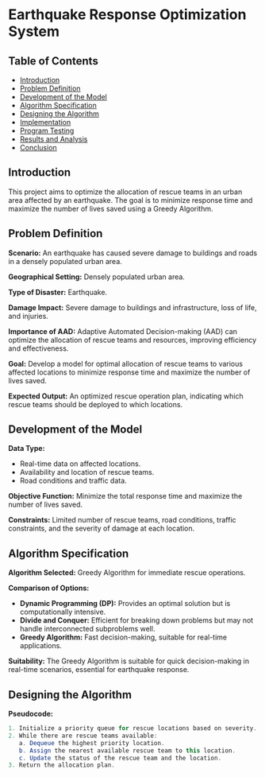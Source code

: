 # Earthquake Response Optimization System

## Table of Contents
- [Introduction](#introduction)
- [Problem Definition](#problem-definition)
- [Development of the Model](#development-of-the-model)
- [Algorithm Specification](#algorithm-specification)
- [Designing the Algorithm](#designing-the-algorithm)
- [Implementation](#implementation)
- [Program Testing](#program-testing)
- [Results and Analysis](#results-and-analysis)
- [Conclusion](#conclusion)

## Introduction
This project aims to optimize the allocation of rescue teams in an urban area affected by an earthquake. The goal is to minimize response time and maximize the number of lives saved using a Greedy Algorithm.

## Problem Definition
**Scenario:** An earthquake has caused severe damage to buildings and roads in a densely populated urban area.

**Geographical Setting:** Densely populated urban area.

**Type of Disaster:** Earthquake.

**Damage Impact:** Severe damage to buildings and infrastructure, loss of life, and injuries.

**Importance of AAD:** Adaptive Automated Decision-making (AAD) can optimize the allocation of rescue teams and resources, improving efficiency and effectiveness.

**Goal:** Develop a model for optimal allocation of rescue teams to various affected locations to minimize response time and maximize the number of lives saved.

**Expected Output:** An optimized rescue operation plan, indicating which rescue teams should be deployed to which locations.

## Development of the Model
**Data Type:**
- Real-time data on affected locations.
- Availability and location of rescue teams.
- Road conditions and traffic data.

**Objective Function:** Minimize the total response time and maximize the number of lives saved.

**Constraints:** Limited number of rescue teams, road conditions, traffic constraints, and the severity of damage at each location.

## Algorithm Specification
**Algorithm Selected:** Greedy Algorithm for immediate rescue operations.

**Comparison of Options:**
- **Dynamic Programming (DP):** Provides an optimal solution but is computationally intensive.
- **Divide and Conquer:** Efficient for breaking down problems but may not handle interconnected subproblems well.
- **Greedy Algorithm:** Fast decision-making, suitable for real-time applications.

**Suitability:** The Greedy Algorithm is suitable for quick decision-making in real-time scenarios, essential for earthquake response.

## Designing the Algorithm
**Pseudocode:**
```java
1. Initialize a priority queue for rescue locations based on severity.
2. While there are rescue teams available:
   a. Dequeue the highest priority location.
   b. Assign the nearest available rescue team to this location.
   c. Update the status of the rescue team and the location.
3. Return the allocation plan.
